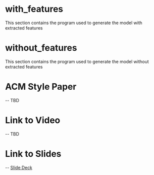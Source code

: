 # with_features
This section contains the program used to generate the model with extracted features
# without_features
This section contains the program used to generate the model without extracted features
# ACM Style Paper
-- TBD
# Link to Video
-- TBD 
# Link to Slides
-- [Slide Deck](https://docs.google.com/presentation/d/1YkHzxuhzsUh6NUaEzz0ljUD_xGMlyAmA3ezMY5X4n3s/edit?usp=sharing)
